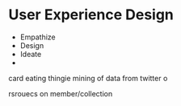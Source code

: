 # User Experience Design

- Empathize
- Design
- Ideate
- 

card eating thingie
mining of data from twitter o

rsrouecs on member/collection

